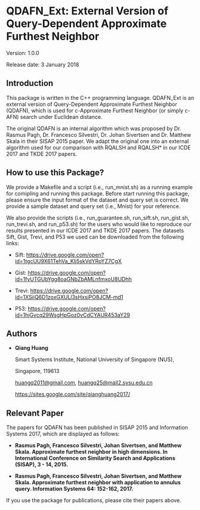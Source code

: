 # QDAFN_Ext: External Version of Query-Dependent Approximate Furthest Neighbor

Version: 1.0.0

Release date: 3 January 2018


Introduction
--------

This package is written in the C++ programming language. QDAFN_Ext is an 
external version of Query-Dependent Approximate Furthest Neighbor (QDAFN), 
which is used for c-Approximate Furthest Neighbor (or simply c-AFN) search 
under Euclidean distance. 

The original QDAFN is an internal algorithm which was proposed by 
Dr. Rasmus Pagh, Dr. Francesco Silvestri, Dr. Johan Sivertsen and 
Dr. Matthew Skala in their SISAP 2015 paper. We adapt the original one 
into an external algorithm used for our comparison with RQALSH and RQALSH* 
in our ICDE 2017 and TKDE 2017 papers. 


How to use this Package?
--------

We provide a Makefile and a script (i.e., run_mnist.sh) as a running example 
for comipling and running this package. Before start running this package, 
please ensure the input format of the dataset and query set is correct. We 
provide a sample dataset and query set (i.e., Mnist) for your reference.

We also provide the scripts (i.e., run_guarantee.sh, run_sift.sh, run_gist.sh, 
run_trevi.sh, and run_p53.sh) for the users who would like to reproduce our
results presented in our ICDE 2017 and TKDE 2017 papers. The datasets Sift, 
Gist, Trevi, and P53 we used can be downloaded from the following links:

* Sift: https://drive.google.com/open?id=1tgcUU9X61TehVa_Klj5skVdYRoYZ7CgX

* Gist: https://drive.google.com/open?id=1fvUTGUbYgg8oaGNbZbAMLnfmxoU8UDhh

* Trevi: https://drive.google.com/open?id=1XSiiQ6D1zoxGXULl3sHxsjPO8JCM-md1

* P53: https://drive.google.com/open?id=1hjGvcq29WsgHpGoz0vCdCYAUR453aY29


Authors
--------

* **Qiang Huang**

  Smart Systems Institute, National University of Singapore (NUS),
  
  Singapore, 119613 
  
  huangq2011@gmail.com, huangq25@mail2.sysu.edu.cn
  
  https://sites.google.com/site/qianghuang2017/


Relevant Paper
--------

The papers for QDAFN has been published in SISAP 2015 and Information 
Systems 2017, which are displayed as follows:

* **Rasmus Pagh, Francesco Silvestri, Johan Sivertsen, and Matthew Skala. 
Approximate furthest neighbor in high dimensions. In International 
Conference on Similarity Search and Applications (SISAP), 3 - 14, 2015.**

* **Rasmus Pagh, Francesco Silvestri, Johan Sivertsen, and Matthew Skala. 
Approximate furthest neighbor with application to annulus query. 
Information Systems 64: 152-162, 2017.**

If you use the package for publications, please cite their papers above.
